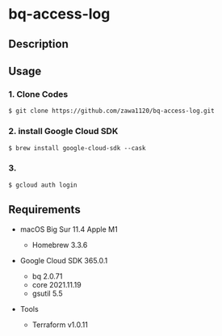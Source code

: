# bq-access-log

## Description

## Usage
### 1. Clone Codes
```
$ git clone https://github.com/zawa1120/bq-access-log.git
```

### 2. install Google Cloud SDK
```
$ brew install google-cloud-sdk --cask
```

### 3. 
```
$ gcloud auth login
```

## Requirements
- macOS Big Sur 11.4 Apple M1
  - Homebrew 3.3.6

- Google Cloud SDK 365.0.1
  - bq 2.0.71
  - core 2021.11.19
  - gsutil 5.5

- Tools
  - Terraform v1.0.11
